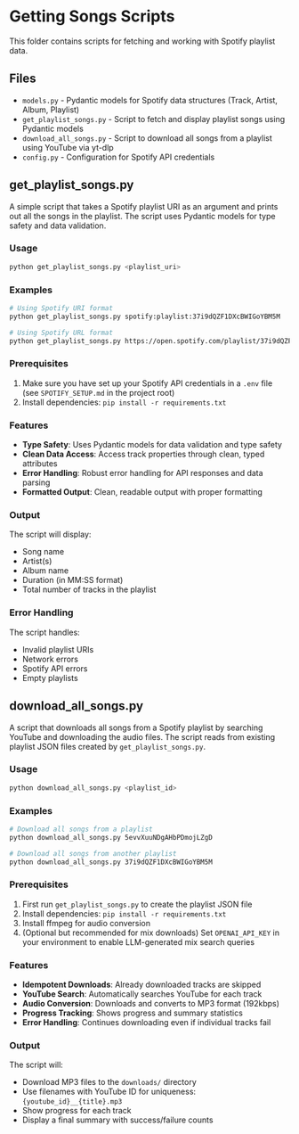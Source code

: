 # Getting Songs Scripts

This folder contains scripts for fetching and working with Spotify playlist data.

## Files

- `models.py` - Pydantic models for Spotify data structures (Track, Artist, Album, Playlist)
- `get_playlist_songs.py` - Script to fetch and display playlist songs using Pydantic models
- `download_all_songs.py` - Script to download all songs from a playlist using YouTube via yt-dlp
- `config.py` - Configuration for Spotify API credentials

## get_playlist_songs.py

A simple script that takes a Spotify playlist URI as an argument and prints out all the songs in the playlist. The script uses Pydantic models for type safety and data validation.

### Usage

```bash
python get_playlist_songs.py <playlist_uri>
```

### Examples

```bash
# Using Spotify URI format
python get_playlist_songs.py spotify:playlist:37i9dQZF1DXcBWIGoYBM5M

# Using Spotify URL format
python get_playlist_songs.py https://open.spotify.com/playlist/37i9dQZF1DXcBWIGoYBM5M
```

### Prerequisites

1. Make sure you have set up your Spotify API credentials in a `.env` file (see `SPOTIFY_SETUP.md` in the project root)
2. Install dependencies: `pip install -r requirements.txt`

### Features

- **Type Safety**: Uses Pydantic models for data validation and type safety
- **Clean Data Access**: Access track properties through clean, typed attributes
- **Error Handling**: Robust error handling for API responses and data parsing
- **Formatted Output**: Clean, readable output with proper formatting

### Output

The script will display:
- Song name
- Artist(s)
- Album name
- Duration (in MM:SS format)
- Total number of tracks in the playlist

### Error Handling

The script handles:
- Invalid playlist URIs
- Network errors
- Spotify API errors
- Empty playlists

## download_all_songs.py

A script that downloads all songs from a Spotify playlist by searching YouTube and downloading the audio files. The script reads from existing playlist JSON files created by `get_playlist_songs.py`.

### Usage

```bash
python download_all_songs.py <playlist_id>
```

### Examples

```bash
# Download all songs from a playlist
python download_all_songs.py 5evvXuuNDgAHbPDmojLZgD

# Download all songs from another playlist
python download_all_songs.py 37i9dQZF1DXcBWIGoYBM5M
```

### Prerequisites

1. First run `get_playlist_songs.py` to create the playlist JSON file
2. Install dependencies: `pip install -r requirements.txt`
3. Install ffmpeg for audio conversion
4. (Optional but recommended for mix downloads) Set `OPENAI_API_KEY` in your environment to enable LLM-generated mix search queries

### Features

- **Idempotent Downloads**: Already downloaded tracks are skipped
- **YouTube Search**: Automatically searches YouTube for each track
- **Audio Conversion**: Downloads and converts to MP3 format (192kbps)
- **Progress Tracking**: Shows progress and summary statistics
- **Error Handling**: Continues downloading even if individual tracks fail

### Output

The script will:
- Download MP3 files to the `downloads/` directory
- Use filenames with YouTube ID for uniqueness: `{youtube_id}__{title}.mp3`
- Show progress for each track
- Display a final summary with success/failure counts
